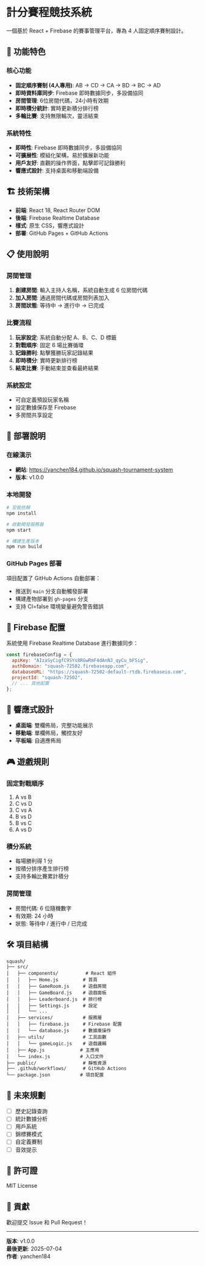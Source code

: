 # 計分賽程競技系統

一個基於 React + Firebase 的賽事管理平台，專為 4 人固定順序賽制設計。

## 🎯 功能特色

### 核心功能
- **固定順序賽制 (4人專用)**: AB → CD → CA → BD → BC → AD
- **即時資料庫同步**: Firebase 即時數據同步，多設備協同
- **房間管理**: 6位房間代碼，24小時有效期
- **即時積分統計**: 實時更新積分排行榜
- **多輪比賽**: 支持無限輪次，靈活結束

### 系統特性
- **即時性**: Firebase 即時數據同步，多設備協同
- **可擴展性**: 模組化架構，易於擴展新功能
- **用戶友好**: 直觀的操作界面，點擊即可記錄勝利
- **響應式設計**: 支持桌面和移動端設備

## 🏗️ 技術架構

- **前端**: React 18, React Router DOM
- **後端**: Firebase Realtime Database
- **樣式**: 原生 CSS，響應式設計
- **部署**: GitHub Pages + GitHub Actions

## 📋 使用說明

### 房間管理
1. **創建房間**: 輸入主持人名稱，系統自動生成 6 位房間代碼
2. **加入房間**: 通過房間代碼或房間列表加入
3. **房間狀態**: 等待中 → 進行中 → 已完成

### 比賽流程
1. **玩家設定**: 系統自動分配 A、B、C、D 標籤
2. **對戰順序**: 固定 6 場比賽循環
3. **記錄勝利**: 點擊獲勝玩家記錄結果
4. **即時積分**: 實時更新排行榜
5. **結束比賽**: 手動結束並查看最終結果

### 系統設定
- 可自定義預設玩家名稱
- 設定數據保存至 Firebase
- 多房間共享設定

## 🚀 部署說明

### 在線演示
- **網站**: https://yanchen184.github.io/squash-tournament-system
- **版本**: v1.0.0

### 本地開發
```bash
# 安裝依賴
npm install

# 啟動開發服務器
npm start

# 構建生產版本
npm run build
```

### GitHub Pages 部署
項目配置了 GitHub Actions 自動部署：
- 推送到 `main` 分支自動觸發部署
- 構建產物部署到 `gh-pages` 分支
- 支持 CI=false 環境變量避免警告錯誤

## 🔧 Firebase 配置

系統使用 Firebase Realtime Database 進行數據同步：

```javascript
const firebaseConfig = {
  apiKey: "AIzaSyCigfC9SYs8RGwRmF4dAnNJ_qyCu_bFSig",
  authDomain: "squash-72502.firebaseapp.com",
  databaseURL: "https://squash-72502-default-rtdb.firebaseio.com",
  projectId: "squash-72502",
  // ... 其他配置
};
```

## 📱 響應式設計

- **桌面端**: 雙欄佈局，完整功能展示
- **移動端**: 單欄佈局，觸控友好
- **平板端**: 自適應佈局

## 🎮 遊戲規則

### 固定對戰順序
1. A vs B
2. C vs D  
3. C vs A
4. B vs D
5. B vs C
6. A vs D

### 積分系統
- 每場勝利得 1 分
- 按積分排序產生排行榜
- 支持多輪比賽累計積分

### 房間管理
- 房間代碼: 6 位隨機數字
- 有效期: 24 小時
- 狀態: 等待中 / 進行中 / 已完成

## 🛠️ 項目結構

```
squash/
├── src/
│   ├── components/          # React 組件
│   │   ├── Home.js         # 首頁
│   │   ├── GameRoom.js     # 遊戲房間
│   │   ├── GameBoard.js    # 遊戲面板
│   │   ├── Leaderboard.js  # 排行榜
│   │   ├── Settings.js     # 設定
│   │   └── ...
│   ├── services/           # 服務層
│   │   ├── firebase.js     # Firebase 配置
│   │   └── database.js     # 數據庫操作
│   ├── utils/              # 工具函數
│   │   └── gameLogic.js    # 遊戲邏輯
│   ├── App.js             # 主應用
│   └── index.js           # 入口文件
├── public/                 # 靜態資源
├── .github/workflows/      # GitHub Actions
└── package.json           # 項目配置
```

## 🔮 未來規劃

- [ ] 歷史記錄查詢
- [ ] 統計數據分析
- [ ] 用戶系統
- [ ] 錦標賽模式
- [ ] 自定義賽制
- [ ] 音效提示

## 📄 許可證

MIT License

## 👥 貢獻

歡迎提交 Issue 和 Pull Request！

---

**版本**: v1.0.0  
**最後更新**: 2025-07-04  
**作者**: yanchen184